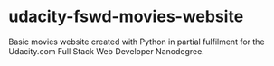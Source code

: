 # udacity-fswd-movies-website
Basic movies website created with Python in partial fulfilment for the Udacity.com Full Stack Web Developer Nanodegree.
